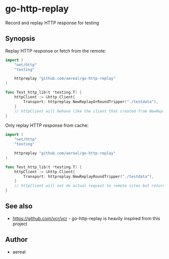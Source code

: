 # go-http-replay

Record and replay HTTP response for testing

## Synopsis

Replay HTTP response or fetch from the remote:

```go
import (
	"net/http"
	"testing"

	httpreplay "github.com/aereal/go-http-replay"
)

func Test_http_lib(t *testing.T) {
	httpClient := &http.Client{
		Transport: httpreplay.NewReplayOrRoundTripper("./testdata"),
	}
	// httpClient will behave like the client that created from NewReplayRoundTripper but DO actual request if local cache is missing.
}
```

Only replay HTTP response from cache:

```go
import (
	"net/http"
	"testing"

	httpreplay "github.com/aereal/go-http-replay"
)

func Test_http_lib(t *testing.T) {
	httpClient := &http.Client{
		Transport: httpreplay.NewReplayRoundTripper("./testdata"),
	}
	// httpClient will not do actual request to remote sites but returns the response from local cache files.
}
```

## See also

- https://github.com/vcr/vcr - go-http-replay is heavily inspired from this project

## Author

- aereal
